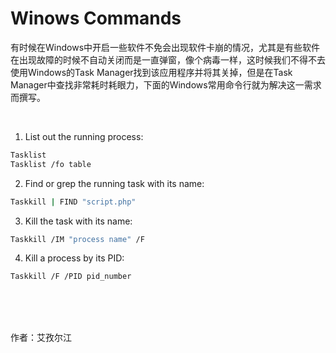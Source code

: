 # Winows Commands

有时候在Windows中开启一些软件不免会出现软件卡崩的情况，尤其是有些软件在出现故障的时候不自动关闭而是一直弹窗，像个病毒一样，这时候我们不得不去使用Windows的Task Manager找到该应用程序并将其关掉，但是在Task Manager中查找非常耗时耗眼力，下面的Windows常用命令行就为解决这一需求而撰写。

<br>

1. List out the running process:
```bash
Tasklist
Tasklist /fo table
```

2. Find or grep the running task with its name: 
```bash
Taskkill | FIND "script.php"
```

3. Kill the task with its name:
```bash
Taskkill /IM "process name" /F
```

4. Kill a process by its PID:
```bash
Taskkill /F /PID pid_number
```


<br>

<br>

<br>

作者：艾孜尔江
